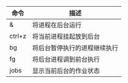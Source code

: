 

| 命令 | 描述 |
|------| -----|
| &   | 将进程在后台运行 |
| ctrl+z	| 将当前进程挂起放到后台 |
| bg 	| 将后台暂停执行的进程继续执行 |
| fg  | 	将后台进程调到前台执行 |
| jobs | 显示当前后台的作业状态 |

